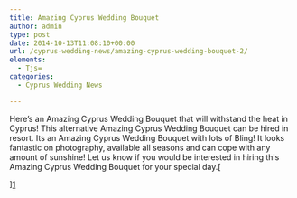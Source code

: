 ```yaml
---
title: Amazing Cyprus Wedding Bouquet
author: admin
type: post
date: 2014-10-13T11:08:10+00:00
url: /cyprus-wedding-news/amazing-cyprus-wedding-bouquet-2/
elements:
  - Tjs=
categories:
  - Cyprus Wedding News

---
```

Here&#8217;s an Amazing Cyprus Wedding Bouquet that will withstand the heat in Cyprus! This alternative Amazing Cyprus Wedding Bouquet can be hired in resort. Its an Amazing Cyprus Wedding Bouquet with lots of Bling! It looks fantastic on photography, available all seasons and can cope with any amount of sunshine! Let us know if you would be interested in hiring this Amazing Cyprus Wedding Bouquet for your special day.[
  
][1]

 [1]: http://www.amazingcyprusweddings.com/wp-content/uploads/2014/10/Amazing-Cyprus-Wedding-Bouquet.jpg